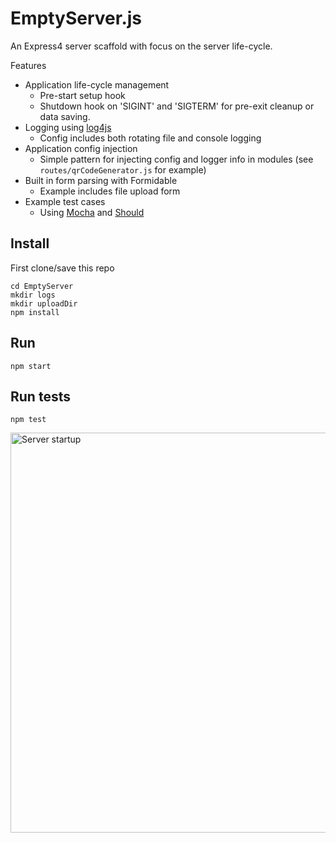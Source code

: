 # EmptyServer.js
An Express4 server scaffold with focus on the server life-cycle.

Features

- Application life-cycle management
    * Pre-start setup hook
    * Shutdown hook on 'SIGINT' and 'SIGTERM' for pre-exit cleanup or data saving.
- Logging using [log4js](https://github.com/nomiddlename/log4js-node)
    * Config includes both rotating file and console logging
- Application config injection
    * Simple pattern for injecting config and logger info in modules (see `routes/qrCodeGenerator.js` for example)
- Built in form parsing with Formidable
    * Example includes file upload form
- Example test cases 
    * Using [Mocha](http://visionmedia.github.io/mocha/) and [Should](https://github.com/visionmedia/should.js/)

## Install
First clone/save this repo

    cd EmptyServer
    mkdir logs
    mkdir uploadDir
	npm install
## Run
	npm start
## Run tests
	npm test
	
<img src="http://mildly-interesting.info/images/startShutown.png" alt="Server startup" style="width:640px;">	
	